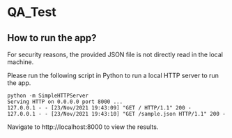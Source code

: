 # QA_Test

## How to run the app?

For security reasons, the provided JSON file is not directly read in the local machine.

Please run the following script in Python to run a local HTTP server to run the app.

```
python -m SimpleHTTPServer
Serving HTTP on 0.0.0.0 port 8000 ...
127.0.0.1 - - [23/Nov/2021 19:43:09] "GET / HTTP/1.1" 200 -
127.0.0.1 - - [23/Nov/2021 19:43:10] "GET /sample.json HTTP/1.1" 200 -
```

Navigate to http://localhost:8000 to view the results.
